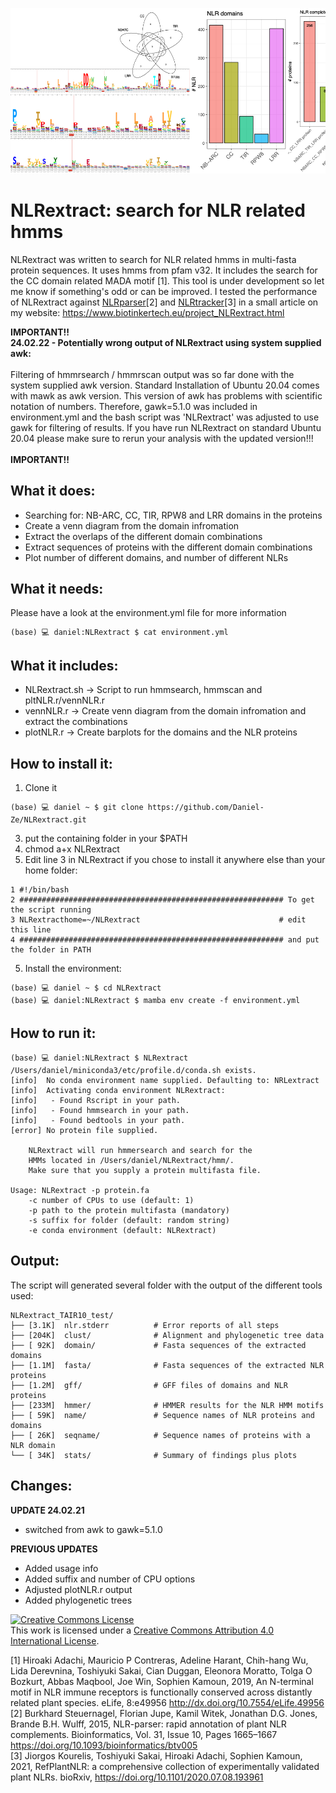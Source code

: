 ![title](https://github.com/Daniel-Ze/NLRextract/blob/master/preview_nlrextract.png?raw=true)
# NLRextract: search for NLR related hmms

NLRextract was written to search for NLR related hmms in multi-fasta protein
sequences. It uses hmms from pfam v32. It includes the search for the CC domain related MADA motif [1]. This tool is under development so let me know if something's odd or can be improved. I tested the performance of NLRextract against [NLRparser](https://github.com/steuernb/NLR-Parser)[2] and [NLRtracker](https://github.com/slt666666/NLRtracker)[3] in a small article on my website: https://www.biotinkertech.eu/project_NLRextract.html


**IMPORTANT!!**
\
**24.02.22 - Potentially wrong output of NLRextract using system supplied awk:** \
\
Filtering of hmmrsearch / hmmrscan output was so far done with the system supplied awk version. Standard Installation of Ubuntu 20.04 comes with mawk as awk version. This version of awk has problems with scientific notation of numbers. Therefore, gawk=5.1.0 was included in environment.yml and the bash script was 'NLRextract' was adjusted to use gawk for filtering of results. If you have run NLRextract on standard Ubuntu 20.04 please make sure to rerun your analysis with the updated version!!! \
\
**IMPORTANT!!**

## What it does:

- Searching for: NB-ARC, CC, TIR, RPW8 and LRR domains in the proteins
- Create a venn diagram from the domain infromation
- Extract the overlaps of the different domain combinations
- Extract sequences of proteins with the different domain combinations
- Plot number of different domains, and number of different NLRs


## What it needs:

Please have a look at the environment.yml file for more information
```
(base) 💻 daniel:NLRextract $ cat environment.yml
```

## What it includes:

- NLRextract.sh -> Script to run hmmsearch, hmmscan and pltNLR.r/vennNLR.r
- vennNLR.r -> Create venn diagram from the domain infromation and extract the combinations
- plotNLR.r -> Create barplots for the domains and the NLR proteins

## How to install it:

1. Clone it
```shell
(base) 💻 daniel ~ $ git clone https://github.com/Daniel-Ze/NLRextract.git
```
3. put the containing folder in your $PATH
4. chmod a+x NLRextract
5. Edit line 3 in NLRextract if you chose to install it anywhere else than your home folder:
```shell
1 #!/bin/bash
2 ########################################################### To get the script running
3 NLRextracthome=~/NLRextract                               # edit this line
4 ########################################################### and put the folder in PATH
```
5. Install the environment:
```shell
(base) 💻 daniel ~ $ cd NLRextract
(base) 💻 daniel:NLRextract $ mamba env create -f environment.yml
```

## How to run it:

```shell
(base) 💻 daniel:NLRextract $ NLRextract
/Users/daniel/miniconda3/etc/profile.d/conda.sh exists.
[info]	No conda environment name supplied. Defaulting to: NRLextract
[info]	Activating conda environment NLRextract:
[info]	 - Found Rscript in your path.
[info]	 - Found hmmsearch in your path.
[info]	 - Found bedtools in your path.
[error]	No protein file supplied.

	NLRextract will run hmmersearch and search for the
	HMMs located in /Users/daniel/NLRextract/hmm/.
	Make sure that you supply a protein multifasta file.

Usage: NLRextract -p protein.fa
	-c number of CPUs to use (default: 1) 
	-p path to the protein multifasta (mandatory)
	-s suffix for folder (default: random string)
	-e conda environment (default: NLRextract)
```

## Output:
The script will generated several folder with the output of the different tools used:

```shell
NLRextract_TAIR10_test/
├── [3.1K]  nlr.stderr          # Error reports of all steps
├── [204K]  clust/              # Alignment and phylogenetic tree data
├── [ 92K]  domain/             # Fasta sequences of the extracted domains
├── [1.1M]  fasta/              # Fasta sequences of the extracted NLR proteins
├── [1.2M]  gff/                # GFF files of domains and NLR proteins
├── [233M]  hmmer/              # HMMER results for the NLR HMM motifs
├── [ 59K]  name/               # Sequence names of NLR proteins and domains
├── [ 26K]  seqname/            # Sequence names of proteins with a NLR domain
└── [ 34K]  stats/              # Summary of findings plus plots
```

## Changes:

**UPDATE 24.02.21**
  - switched from awk to gawk=5.1.0
 
**PREVIOUS UPDATES**
  - Added usage info
  - Added suffix and number of CPU options
  - Adjusted plotNLR.r output
  - Added phylogenetic trees

<a rel="license" href="http://creativecommons.org/licenses/by/4.0/"><img alt="Creative Commons License" style="border-width:0" src="https://i.creativecommons.org/l/by/4.0/88x31.png" /></a><br />This work is licensed under a <a rel="license" href="http://creativecommons.org/licenses/by/4.0/">Creative Commons Attribution 4.0 International License</a>.

[1] Hiroaki Adachi, Mauricio P Contreras, Adeline Harant, Chih-hang Wu, Lida Derevnina, Toshiyuki Sakai, Cian Duggan, Eleonora Moratto, Tolga O Bozkurt, Abbas Maqbool, Joe Win, Sophien Kamoun, 2019, An N-terminal motif in NLR immune receptors is functionally conserved across distantly related plant species. eLife, 8:e49956 http://dx.doi.org/10.7554/eLife.49956 \
[2] Burkhard Steuernagel,  Florian Jupe,  Kamil Witek, Jonathan D.G. Jones,  Brande B.H. Wulff, 2015, NLR-parser: rapid annotation of plant NLR complements. Bioinformatics, Vol. 31, Issue 10, Pages 1665–1667 https://doi.org/10.1093/bioinformatics/btv005 \
[3]  Jiorgos Kourelis,  Toshiyuki Sakai,  Hiroaki Adachi,  Sophien Kamoun, 2021, RefPlantNLR: a comprehensive collection of experimentally validated plant NLRs. bioRxiv, https://doi.org/10.1101/2020.07.08.193961 
